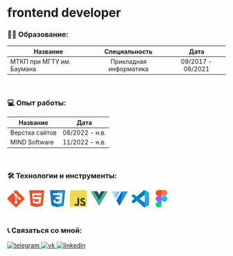 # frontend developer 

### 🧑‍🏫 Образование:

| Название                                                         | Специальность           | Дата              |
| ----------------------------------------------------------------| :---------------: | :---------------: |
| МТКП при МГТУ им. Баумана           | Прикладная информатика | 09/2017 - 06/2021 |



<br/>

### 💻  Опыт работы:

| Название                                                          | Дата              |
| ----------------------------------------------------------------| :---------------: |
| Верстка сайтов             | 08/2022 - н.в.|
| MIND Software                          | 11/2022 - н.в. |


<br/>

###  🛠 Технологии и инструменты:

<div>
  <img src="https://github.com/devicons/devicon/blob/master/icons/git/git-original.svg" title="git" alt="git" width="40" height="40"/>&nbsp
  <img src="https://github.com/devicons/devicon/blob/master/icons/html5/html5-original.svg" title="html5" alt="html5" width="40" height="40"/>&nbsp
  <img src="https://github.com/devicons/devicon/blob/master/icons/css3/css3-original.svg" title="css" alt="css" width="40" height="40"/>&nbsp
  <img src="https://github.com/devicons/devicon/blob/master/icons/javascript/javascript-original.svg" title="javascript" alt="javascript" width="40" height="40"/>&nbsp
  <img src="https://github.com/devicons/devicon/blob/master/icons/vuejs/vuejs-original.svg" title="vuejs" alt="vuejs" width="40" height="40"/>&nbsp
  <img src="https://github.com/devicons/devicon/blob/master/icons/vuetify/vuetify-original.svg" title="vuetify" alt="vuetify" width="40" height="40"/>&nbsp
    <img src="https://github.com/devicons/devicon/blob/master/icons/vscode/vscode-original.svg" title="vscode" alt="vscode" width="40" height="40"/>&nbsp
  <img src="https://github.com/devicons/devicon/blob/master/icons/figma/figma-original.svg" title="figma" alt="figma" width="40" height="40"/>&nbsp;
</div>


<br/>

### 📞 Связаться со мной:

  <div id="badges">
    <a class="href-telegram" href="https://t.me/honevka" target="_blank">
      <img src="https://cdn-icons-png.flaticon.com/512/2111/2111646.png" width="40" height="40" alt="telegram" />
    </a>
    <a href="https://vk.com/honevka" target="_blank">
      <img src="https://cdn-icons-png.flaticon.com/512/145/145813.png" width="40" height="40" alt="vk"/>
    </a>
     <a href="https://www.linkedin.com/in/%D0%BB%D1%8E%D0%B4%D0%BC%D0%B8%D0%BB%D0%B0-%D1%89%D0%B5%D0%B3%D0%BE%D0%BB%D0%B5%D0%B2%D0%B0-9018a0268" target="_blank">
      <img src="https://cdn-icons-png.flaticon.com/512/2504/2504799.png" width="40" height="40" alt="linkedin" />
    </a>
  </div>


